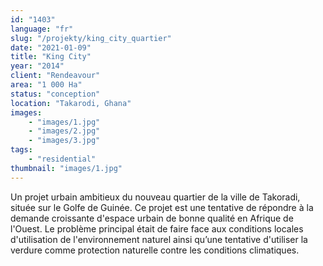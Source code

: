 ```yaml
---
id: "1403"
language: "fr"
slug: "/projekty/king_city_quartier"
date: "2021-01-09"
title: "King City"
year: "2014"
client: "Rendeavour"
area: "1 000 Ha"
status: "conception"
location: "Takarodi, Ghana"
images: 
    - "images/1.jpg"
    - "images/2.jpg"
    - "images/3.jpg"
tags: 
    - "residential"
thumbnail: "images/1.jpg"
---
```

Un projet urbain ambitieux du nouveau quartier de la ville de Takoradi, située sur le Golfe de Guinée. Ce projet est une tentative de répondre à&nbsp;la demande croissante d'espace urbain de bonne qualité en Afrique de l'Ouest. Le problème principal était de faire face aux conditions locales d'utilisation de l'environnement naturel ainsi qu’une tentative d'utiliser la verdure comme protection naturelle contre les conditions climatiques.
